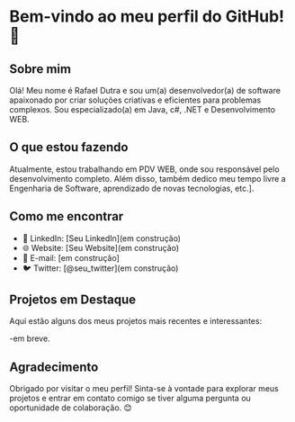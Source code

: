 # Bem-vindo ao meu perfil do GitHub! 👋

## Sobre mim

Olá! Meu nome é Rafael Dutra e sou um(a) desenvolvedor(a) de software apaixonado por criar soluções criativas e eficientes para problemas complexos. Sou especializado(a) em Java, c#, .NET e Desenvolvimento WEB.


## O que estou fazendo

Atualmente, estou trabalhando em PDV WEB, onde sou responsável pelo desenvolvimento completo. Além disso, também dedico meu tempo livre a Engenharia de Software, aprendizado de novas tecnologias, etc.].

## Como me encontrar

- 💼 LinkedIn: [Seu LinkedIn](em construção)
- 🌐 Website: [Seu Website](em construção)
- 📧 E-mail: [em construção]
- 🐦 Twitter: [@seu_twitter](em construção)

## Projetos em Destaque

Aqui estão alguns dos meus projetos mais recentes e interessantes:

-em breve.




## Agradecimento

Obrigado por visitar o meu perfil! Sinta-se à vontade para explorar meus projetos e entrar em contato comigo se tiver alguma pergunta ou oportunidade de colaboração. 😊

